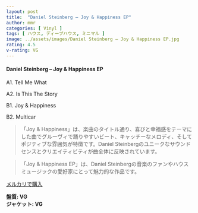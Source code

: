 ```yaml
---
layout: post
title:  "Daniel Steinberg – Joy & Happiness EP"
author: mmr
categories: [ Vinyl ]
tags: [ ハウス, ディープハウス, ミニマル ]
image: ../assets/images/Daniel Steinberg – Joy & Happiness EP.jpg
rating: 4.5
v-rating: VG
---
```


#### Daniel Steinberg – Joy & Happiness EP

A1. Tell Me What

A2. Is This The Story

B1. Joy & Happiness

B2. Multicar


> 「Joy & Happiness」は、楽曲のタイトル通り、喜びと幸福感をテーマにした曲でグルーヴィで踊りやすいビート、キャッチーなメロディ、そしてポジティブな雰囲気が特徴です。Daniel Steinbergのユニークなサウンドセンスとクリエイティビティが曲全体に反映されています。

> 「Joy & Happiness EP」は、Daniel Steinbergの音楽のファンやハウスミュージックの愛好家にとって魅力的な作品です。


[メルカリで購入](https://jp.mercari.com/item/m70490989005)


<div class="mt-4 mb-4 d-flex align-items-center">
<strong class="mr-1">盤質: VG</strong>
</div>
<div class="mt-4 mb-4 d-flex align-items-center">
<strong class="mr-1">ジャケット: VG</strong>
</div>